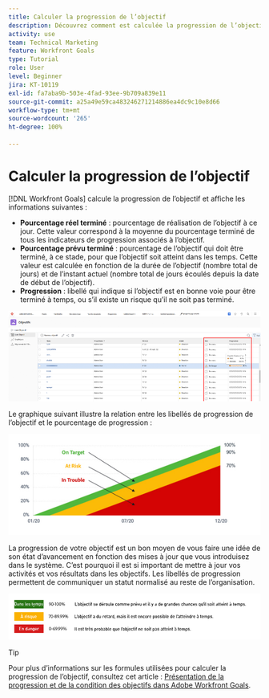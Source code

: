 ```yaml
---
title: Calculer la progression de l’objectif
description: Découvrez comment est calculée la progression de l’objectif dans  [!DNL Workfront Goals].
activity: use
team: Technical Marketing
feature: Workfront Goals
type: Tutorial
role: User
level: Beginner
jira: KT-10119
exl-id: fa7aba9b-503e-4fad-93ee-9b709a839e11
source-git-commit: a25a49e59ca483246271214886ea4dc9c10e8d66
workflow-type: tm+mt
source-wordcount: '265'
ht-degree: 100%

---
```


# Calculer la progression de l’objectif

[!DNL Workfront Goals] calcule la progression de l’objectif et affiche les informations suivantes :

* **Pourcentage réel terminé** : pourcentage de réalisation de l’objectif à ce jour. Cette valeur correspond à la moyenne du pourcentage terminé de tous les indicateurs de progression associés à l’objectif.
* **Pourcentage prévu terminé** : pourcentage de l’objectif qui doit être terminé, à ce stade, pour que l’objectif soit atteint dans les temps. Cette valeur est calculée en fonction de la durée de l’objectif (nombre total de jours) et de l’instant actuel (nombre total de jours écoulés depuis la date de début de l’objectif).
* **Progression** : libellé qui indique si l’objectif est en bonne voie pour être terminé à temps, ou s’il existe un risque qu’il ne soit pas terminé.

![Copie d’écran de la progression de l’objectif dans [!DNL Workfront Goals]](assets/13-workfront-goals-percent-complete.png)

Le graphique suivant illustre la relation entre les libellés de progression de l’objectif et le pourcentage de progression :

![Graphique illustrant la relation entre les libellés de progression des objectifs et le pourcentage de progression](assets/14-workfront-goals-progress-statuses.jpeg)

La progression de votre objectif est un bon moyen de vous faire une idée de son état d’avancement en fonction des mises à jour que vous introduisez dans le système. C’est pourquoi il est si important de mettre à jour vos activités et vos résultats dans les objectifs. Les libellés de progression permettent de communiquer un statut normalisé au reste de l’organisation.

![Graphique couvrant les différents libellés de progression dans [!DNL Workfront Goals]](assets/15-workfront-goals-progress-bar-code.png)


>[!TIP]
>
>Pour plus d’informations sur les formules utilisées pour calculer la progression de l’objectif, consultez cet article : [Présentation de la progression et de la condition des objectifs dans Adobe Workfront Goals](https://experienceleague.adobe.com/docs/workfront/using/adobe-workfront-goals/goal-management/calculate-goal-progress.html?lang=fr#overview-of-goal-progress-and-threshold?lang=fr).

